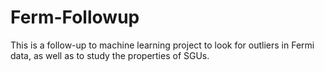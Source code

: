 # Ferm-Followup

This is a follow-up to machine learning project to look for outliers in Fermi data, as well as to study the properties of 
SGUs.